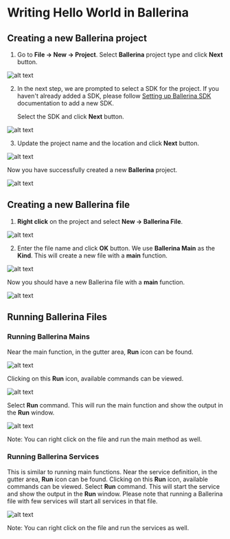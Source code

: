 # Writing Hello World in Ballerina

## Creating a new Ballerina project

1. Go to **File -> New -> Project**. Select **Ballerina** project type and click **Next** button.

![alt text](images/Figure-1-1.png)

2. In the next step, we are prompted to select a SDK for the project. If you haven't already added a SDK, please follow [Setting up Ballerina SDK](../setting-up-ballerina-sdk) documentation to add a new SDK.

   Select the SDK and click **Next** button.

![alt text](images/Figure-1-2.png)

3. Update the project name and the location and click **Next** button.

![alt text](images/Figure-1-3.png)

Now you have successfully created a new **Ballerina** project.

![alt text](images/Figure-1-4.png)

## Creating a new Ballerina file

1. **Right click** on the project and select **New -> Ballerina File**.

![alt text](images/Figure-2-1.png)

2. Enter the file name and click **OK** button. We use **Ballerina Main** as the **Kind**. This will create a new file with a **main** function.

![alt text](images/Figure-2-2.png)

Now you should have a new Ballerina file with a **main** function.

![alt text](images/Figure-2-3.png)

## Running Ballerina Files

### Running Ballerina Mains

Near the main function, in the gutter area, **Run** icon can be found.

![alt text](images/Figure-3-1.png)

Clicking on this **Run** icon, available commands can be viewed.

![alt text](images/Figure-3-2.png)

Select **Run** command. This will run the main function and show the output in the **Run** window.

![alt text](images/Figure-3-3.png)

Note: You can right click on the file and run the main method as well.

### Running Ballerina Services

This is similar to running main functions. Near the service definition, in the gutter area, **Run** icon can be found. Clicking on this **Run** icon, available commands can be viewed. Select **Run** command. This will start the service and show the output in the **Run** window. Please note that running a Ballerina file with few services will start all services in that file.

![alt text](images/Figure-4-1.png)

Note: You can right click on the file and run the services as well.
